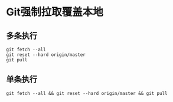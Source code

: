 # Git强制拉取覆盖本地

## 多条执行

```shell
git fetch --all  
git reset --hard origin/master 
git pull
```

## 单条执行

```shell
git fetch --all && git reset --hard origin/master && git pull
```